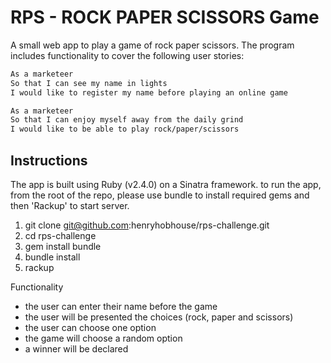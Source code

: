 # RPS - ROCK PAPER SCISSORS Game

A small web app to play a game of rock paper scissors. The program includes
functionality to cover the following user stories:

```sh
As a marketeer
So that I can see my name in lights
I would like to register my name before playing an online game

As a marketeer
So that I can enjoy myself away from the daily grind
I would like to be able to play rock/paper/scissors
```

Instructions
-------

The app is built using Ruby (v2.4.0) on a Sinatra framework. to run the app,
from the root of the repo, please use bundle to install required gems and then
'Rackup' to start server.

1. git clone git@github.com:henryhobhouse/rps-challenge.git
2. cd rps-challenge
3. gem install bundle
4. bundle install
5. rackup

Functionality

- the user can enter their name before the game
- the user will be presented the choices (rock, paper and scissors)
- the user can choose one option
- the game will choose a random option
- a winner will be declared

